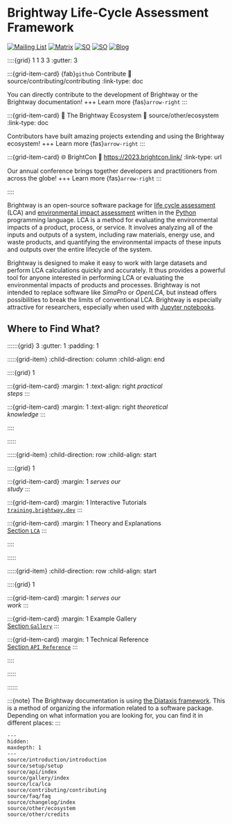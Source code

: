 # Brightway Life-Cycle Assessment Framework

[![Mailing List](https://img.shields.io/badge/Community-Mailing%20List-blue.svg?style=flat&logo=Minutemailer&logoColor=white)](https://brightway.groups.io/)
[![Matrix](https://img.shields.io/badge/Community-Chat-ed1965.svg?style=flat&logo=Matrix&logoColor=white)](https://app.element.io/#/room/#brightway/community:matrix.org)
[![SO](https://img.shields.io/badge/Community-Questions-f48024.svg?style=flat&logo=Stack%20Overflow&logoColor=white)](https://stackoverflow.com/questions/tagged/brightway)
[![SO](https://img.shields.io/badge/Community-Meetups-green.svg?style=flat&logo=Google%20Maps&logoColor=white)](https://2022.brightcon.link/)
[![Blog](https://img.shields.io/badge/Development-Blog-lightgrey.svg?style=flat&logo=Blogger&logoColor=white)](https://chris.mutel.org/)

::::{grid} 1 1 3 3
:gutter: 3

:::{grid-item-card} {fab}`github` Contribute
:link: source/contributing/contributing
:link-type: doc

You can directly contribute to the development of Brightway or the Brightway documentation!
+++
Learn more {fas}`arrow-right`
:::

:::{grid-item-card} 🌿 The Brightway Ecosystem
:link: source/other/ecosystem
:link-type: doc

Contributors have built amazing projects extending and using the Brightway ecosystem!
+++
Learn more {fas}`arrow-right`
:::

:::{grid-item-card} 🌐 BrightCon
:link: https://2023.brightcon.link/
:link-type: url

Our annual conference brings together developers and practitioners from across the globe!
+++
Learn more {fas}`arrow-right`
:::

::::

Brightway is an open-source software package for [life cycle assessment](https://en.wikipedia.org/wiki/Life-cycle_assessment) (LCA) and [environmental impact assessment](https://en.wikipedia.org/wiki/Environmental_impact_assessment) written in the [Python](https://www.python.org/) programming language. LCA is a method for evaluating the environmental impacts of a product, process, or service. It involves analyzing all of the inputs and outputs of a system, including raw materials, energy use, and waste products, and quantifying the environmental impacts of these inputs and outputs over the entire lifecycle of the system. 

Brightway is designed to make it easy to work with large datasets and perform LCA calculations quickly and accurately. It thus provides a powerful tool for anyone interested in performing LCA or evaluating the environmental impacts of products and processes. Brightway is not intended to replace software like _SimaPro_ or _OpenLCA_, but instead offers possibilities to break the limits of conventional LCA. Brightway is especially attractive for researchers, especially when used with [Jupyter notebooks](https://jupyter.org/).

## Where to Find What?

::::::{grid} 3
:gutter: 1
:padding: 1

:::::{grid-item}
:child-direction: column
:child-align: end

::::{grid} 1

:::{grid-item-card}
:margin: 1
:text-align: right
*practical* \
*steps*
:::

:::{grid-item-card}
:margin: 1
:text-align: right
*theoretical* \
*knowledge*
:::

::::

:::::

:::::{grid-item}
:child-direction: row
:child-align: start

::::{grid} 1

:::{grid-item-card}
:margin: 1
*serves our* \
*study*
:::

:::{grid-item-card}
:margin: 1
Interactive Tutorials \
[`training.brightway.dev`](https://training.brightway.dev/)
:::

:::{grid-item-card}
:margin: 1
Theory and Explanations \
[Section `LCA`](source/lca/lca.md)
:::

::::

:::::

:::::{grid-item}
:child-direction: row
:child-align: start

::::{grid} 1

:::{grid-item-card}
:margin: 1
*serves our* \
*work*
:::

:::{grid-item-card}
:margin: 1
Example Gallery \
[Section `Gallery`](source/gallery/index.md)
:::

:::{grid-item-card}
:margin: 1
Technical Reference \
[Section `API Reference`](https://documentation.brightway.dev/en/latest/source/api/index.html)
:::

::::

:::::

::::::

:::{note}
The Brightway documentation is using [the Diataxis framework](https://diataxis.fr/). This is a method of organizing the information related to a software package. Depending on what information you are looking for, you can find it in different places:
:::

```{toctree}
---
hidden:
maxdepth: 1
---
source/introduction/introduction
source/setup/setup
source/api/index
source/gallery/index
source/lca/lca
source/contributing/contributing
source/faq/faq
source/changelog/index
source/other/ecosystem
source/other/credits
```